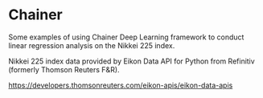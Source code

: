 # Chainer

Some examples of using Chainer Deep Learning framework to conduct linear regression analysis on the Nikkei 225 index.

Nikkei 225 index data provided by Eikon Data API for Python from Refinitiv (formerly Thomson Reuters F&R).

https://developers.thomsonreuters.com/eikon-apis/eikon-data-apis
